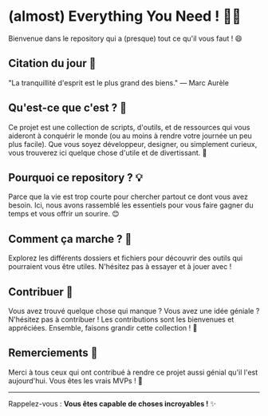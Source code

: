# (almost) Everything You Need ! 🎉✨

Bienvenue dans le repository qui a (presque) tout ce qu'il vous faut ! 😄

## Citation du jour 🌟

"La tranquillité d'esprit est le plus grand des biens." — Marc Aurèle


## Qu'est-ce que c'est ? 🤔

Ce projet est une collection de scripts, d'outils, et de ressources qui vous aideront à conquérir le monde (ou au moins à rendre votre journée un peu plus facile). Que vous soyez développeur, designer, ou simplement curieux, vous trouverez ici quelque chose d'utile et de divertissant. 🚀

## Pourquoi ce repository ? 💡

Parce que la vie est trop courte pour chercher partout ce dont vous avez besoin. Ici, nous avons rassemblé les essentiels pour vous faire gagner du temps et vous offrir un sourire. 😊

## Comment ça marche ? 🔧

Explorez les différents dossiers et fichiers pour découvrir des outils qui pourraient vous être utiles. N'hésitez pas à essayer et à jouer avec !

## Contribuer 🤝

Vous avez trouvé quelque chose qui manque ? Vous avez une idée géniale ? N'hésitez pas à contribuer ! Les contributions sont les bienvenues et appréciées. Ensemble, faisons grandir cette collection ! 🌱

## Remerciements 🫠

Merci à tous ceux qui ont contribué à rendre ce projet aussi génial qu'il l'est aujourd'hui. Vous êtes les vrais MVPs ! 🌟

---

Rappelez-vous : **Vous êtes capable de choses incroyables !** ✨
